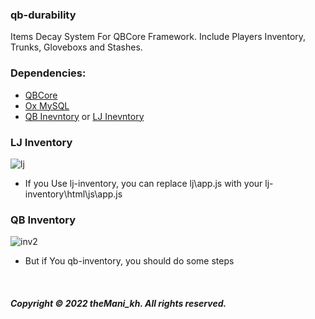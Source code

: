 ### qb-durability
Items Decay System For QBCore Framework. Include Players Inventory, Trunks, Gloveboxs and Stashes.

### Dependencies:
* [QBCore](https://github.com/qbcore-framework/qb-core)
* [Ox MySQL](https://github.com/overextended/oxmysql)
* [QB Inevntory](https://github.com/qbcore-framework/qb-inventory) or [LJ Inevntory](https://github.com/loljoshie/lj-inventory)

### LJ Inventory

![lj](https://user-images.githubusercontent.com/81551013/195077592-01b1fb1e-dd12-4af8-b9fc-c8a0ed971d72.png)

* If you Use lj-inventory, you can replace lj\app.js with your lj-inventory\html\js\app.js

### QB Inventory

![inv2](https://user-images.githubusercontent.com/81551013/194921311-f5fa9bfd-f01b-4a22-82ae-b8080f5cd919.png)

* But if You qb-inventory, you should do some steps

<br>

##### Copyright © 2022 theMani_kh. All rights reserved.
